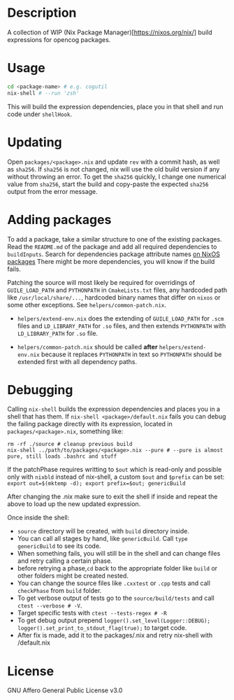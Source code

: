 # Description
A collection of WIP (Nix Package Manager)[https://nixos.org/nix/] build expressions for opencog packages.

# Usage
```bash
cd <package-name> # e.g. cogutil
nix-shell # --run 'zsh'
```

This will build the expression dependencies, place you in that shell and run code under `shellHook`.

# Updating

Open `packages/<package>.nix` and update `rev` with a commit hash, as well as `sha256`. If `sha256` is not changed, nix will use the old build version if any without throwing an error.
To get the `sha256` quickly, I change one numerical value from `sha256`, start the build and copy-paste the expected `sha256` output from the error message.

# Adding packages
To add a package, take a similar structure to one of the existing packages.
Read the `README.md` of the package and add all required dependencies to `buildInputs`.
Search for dependencies package attribute names [on NixOS packages](https://nixos.org/nixos/packages.html)
There might be more dependencies, you will know if the build fails.

Patching the source will most likely be required for overridings of `GUILE_LOAD_PATH` and `PYTHONPATH` in `CmakeLists.txt` files, any hardcoded path like `/usr/local/share/...`, hardcoded binary names that differ on `nixos` or some other exceptions. See `helpers/common-patch.nix`.

- `helpers/extend-env.nix` does the extending of `GUILE_LOAD_PATH` for `.scm` files and `LD_LIBRARY_PATH` for `.so` files, and then extends `PYTHONPATH` with `LD_LIBRARY_PATH` for `.so` file.

- `helpers/common-patch.nix` should be called **after** `helpers/extend-env.nix` because it replaces `PYTHONPATH` in text so `PYTHONPATH` should be extended first with all dependency paths.


# Debugging

Calling `nix-shell` builds the expression dependencies and places you in a shell that has them.
If `nix-shell <package>/default.nix` fails you can debug the failing package directly with its expression, located in `packages/<package>.nix`, something like:
```
rm -rf ./source # cleanup previous build
nix-shell ../path/to/packages/<package>.nix --pure # --pure is almost pure, still loads .bashrc and stuff
```
If the patchPhase requires writting to `$out` which is read-only and possible only with `nixbld` instead of nix-shell, a custom `$out` and `$prefix` can be set: `export out=$(mktemp -d); export prefix=$out; genericBuild`

After changing the <package>.nix make sure to exit the shell if inside and repeat the above to load up the new updated expression.

Once inside the shell:
- `source` directory will be created, with `build` directory inside.
- You can call all stages by hand, like `genericBuild`. Call `type genericBuild` to see its code.
- When something fails, you will still be in the shell and can change files and retry calling a certain phase.
- before retrying a phase,`cd` back to the appropriate folder like `build` or other folders might be created nested.
- You can change the source files like `.cxxtest` or `.cpp` tests and call `checkPhase` from `build` folder.
- To get verbose output of tests go to the `source/build/tests` and call `ctest --verbose # -V`.
- Target specific tests with `ctest --tests-regex # -R`
- To get debug output prepend `logger().set_level(Logger::DEBUG); logger().set_print_to_stdout_flag(true);` to target code.
- After fix is made, add it to the packages/<package>.nix and retry nix-shell with <package>/default.nix

# License
GNU Affero General Public License v3.0
